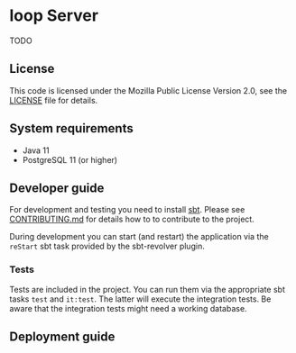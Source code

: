 # loop Server #

TODO

## License ##

This code is licensed under the Mozilla Public License Version 2.0, see the
[LICENSE](LICENSE) file for details.

## System requirements ##

- Java 11
- PostgreSQL 11 (or higher)

## Developer guide ##

For development and testing you need to install [sbt](http://www.scala-sbt.org/).
Please see [CONTRIBUTING.md](CONTRIBUTING.md) for details how to to contribute
to the project.

During development you can start (and restart) the application via the `reStart`
sbt task provided by the sbt-revolver plugin.

### Tests ###

Tests are included in the project. You can run them via the appropriate sbt tasks
`test` and `it:test`. The latter will execute the integration tests.
Be aware that the integration tests might need a working database.

## Deployment guide ##

